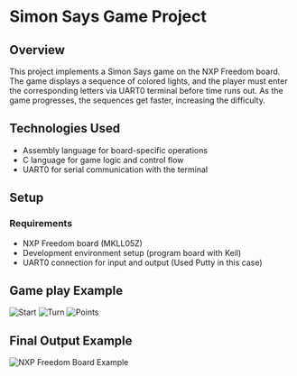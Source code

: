 # Simon Says Game Project


## Overview
This project implements a Simon Says game on the NXP Freedom board. The game displays a sequence of colored lights, and the player must enter the corresponding letters via UART0 terminal before time runs out. As the game progresses, the sequences get faster, increasing the difficulty.

## Technologies Used
- Assembly language for board-specific operations
- C language for game logic and control flow
- UART0 for serial communication with the terminal

## Setup
### Requirements
- NXP Freedom board (MKLL05Z)
- Development environment setup (program board with Keil)
- UART0 connection for input and output (Used Putty in this case)

## Game play Example
![Start](IMG_7441.png)
![Turn](IMG_7442.png)
![Points](IMG_7443.png)

## Final Output Example
![NXP Freedom Board Example](Screenshot%202024-11-16%20204118.png)
